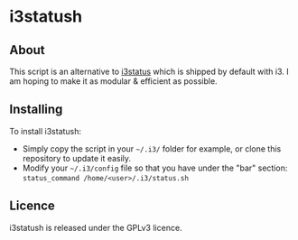 # i3statush 

## About
This script is an alternative to [i3status](https://github.com/i3/i3status) which is shipped by default with i3.
I am hoping to make it as modular & efficient as possible.

## Installing
To install i3statush:
- Simply copy the script in your `~/.i3/` folder for example, or clone this repository to update it easily.
- Modify your `~/.i3/config` file so that you have under the "bar" section: `status_command /home/<user>/.i3/status.sh`

## Licence
i3statush is released under the GPLv3 licence.
